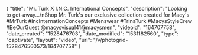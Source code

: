 {
    "title": "Mr. Turk X I.N.C. International Concepts",
    "description": "Looking to get-away...\nShop Mr. Turk's our exclusive collection created for Macy's #MrTurk #IncInternationConcepts #Menswear #TrinaTurk #MacysStyleCrew #BeOurGuest @macysvisual41@macysmen",
    "videoid": "164707758",
    "date_created": "1528476703",
    "date_modified": "1531182560",
    "type": "captivate",
    "layout": "video",
    "url": "\/v\/photogrid-1528476560573\/164707758"
}